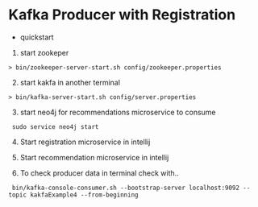 # Kafka Producer with Registration

- quickstart
1. start zookeper 
```
> bin/zookeeper-server-start.sh config/zookeeper.properties
```
2. start kakfa in another terminal
```
> bin/kafka-server-start.sh config/server.properties
```
3. start neo4j for recommendations microservice to consume
```
 sudo service neo4j start
```
4. Start registration microservice in intellij

5. Start recommendation microservice in intellij

6. To check producer data in terminal check with..
```
 bin/kafka-console-consumer.sh --bootstrap-server localhost:9092 --topic kakfaExample4 --from-beginning
```


